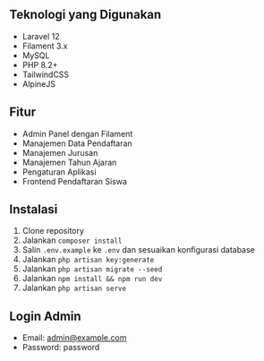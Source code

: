 ## Teknologi yang Digunakan

-   Laravel 12
-   Filament 3.x
-   MySQL
-   PHP 8.2+
-   TailwindCSS
-   AlpineJS

## Fitur

-   Admin Panel dengan Filament
-   Manajemen Data Pendaftaran
-   Manajemen Jurusan
-   Manajemen Tahun Ajaran
-   Pengaturan Aplikasi
-   Frontend Pendaftaran Siswa

## Instalasi

1. Clone repository
2. Jalankan `composer install`
3. Salin `.env.example` ke `.env` dan sesuaikan konfigurasi database
4. Jalankan `php artisan key:generate`
5. Jalankan `php artisan migrate --seed`
6. Jalankan `npm install && npm run dev`
7. Jalankan `php artisan serve`


## Login Admin

-   Email: admin@example.com
-   Password: password

